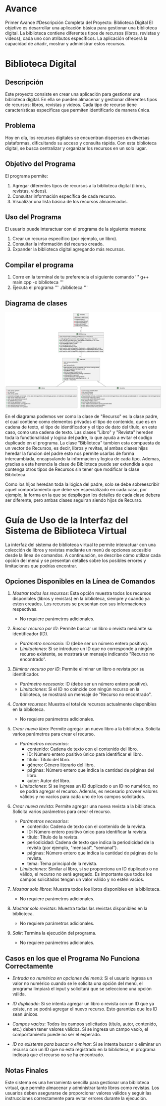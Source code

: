 # Avance
Primer Avance
#Descripción Completa del Proyecto: Biblioteca Digital
El objetivo es desarrollar una aplicación básica para gestionar una biblioteca digital. La biblioteca contiene diferentes tipos de recursos (libros, revistas y videos), cada uno con atributos específicos. La aplicación ofrecerá la capacidad de añadir, mostrar y administrar estos recursos.

# Biblioteca Digital

## Descripción
Este proyecto consiste en crear una aplicación para gestionar una biblioteca digital. En ella se pueden almacenar y gestionar diferentes tipos de recursos: libros, revistas y videos. Cada tipo de recurso tiene características específicas que permiten identificarlo de manera única.

## Problema
Hoy en día, los recursos digitales se encuentran dispersos en diversas plataformas, dificultando su acceso y consulta rápida. Con esta biblioteca digital, se busca centralizar y organizar los recursos en un solo lugar.

## Objetivo del Programa
El programa permite:
1. Agregar diferentes tipos de recursos a la biblioteca digital (libros, revistas, videos).
2. Consultar información específica de cada recurso.
3. Visualizar una lista básica de los recursos almacenados.

## Uso del Programa
El usuario puede interactuar con el programa de la siguiente manera:
1. Crear un recurso específico (por ejemplo, un libro).
2. Consultar la información del recurso creado.
3. Expander la biblioteca digital agregando más recursos.

## Compilar el programa
1. Corre en la terminal de tu preferencia el siguiente comando
'''
g++ main.cpp -o biblioteca
'''
2. Ejecuta el programa
'''
./biblioteca
'''

## Diagrama de clases
![Diagrama](diagrama_uml.png)

En el diagrama podemos ver como la clase de "Recurso" es la clase padre, el cual contiene como elementos privados el tipo de contenido, que es en cadena de texto, el tipo de identificador y el tipo de dato del título, en este caso, como una cadena de texto. Las clases "Libro" y "Revista" hereden toda la functionalidad y logica del padre, lo que ayuda a evitar el codigo duplicado en el programa. La clase "Biblioteca" tambien esta compuesta de un vector de Recursos, es decir, libros y revitas, al ambas clases hijas heredar la funcion del padre esto nos permite usarlas de forma intercambiada, encapsulando la informacion y logica de cada tipo. Ademas, gracias a esta herencia la clase de Biblioteca puede ser extendida a que contenga otros tipos de Recursos sin tener que modificar la clase Biblioteca.

Como los hijos heredan toda la lógica del padre, solo se debe sobreescribir aquel comportamiento que debe ser especializado en cada caso, por ejemplo, la forma en la que se despliegan los detalles de cada clase debera ser diferente, pero ambas clases seguiran siendo hijos de Recurso.


# Guía de Uso de la Interfaz del Sistema de Biblioteca Virtual

La interfaz del sistema de biblioteca virtual te permite interactuar con una colección de libros y revistas mediante un menú de opciones accesible desde la línea de comandos. A continuación, se describe cómo utilizar cada opción del menú y se presentan detalles sobre los posibles errores y limitaciones que podrías encontrar.

## Opciones Disponibles en la Línea de Comandos

1. *Mostrar todos los recursos*: Esta opción muestra todos los recursos disponibles (libros y revistas) en la biblioteca, siempre y cuando ya esten creados. Los recursos se presentan con sus informaciones respectivas.

   - No requiere parámetros adicionales.

2. *Buscar recurso por ID*: Permite buscar un libro o revista mediante su identificador (ID).

   - *Parámetro necesario*: ID (debe ser un número entero positivo).
   - *Limitaciones*: Si se introduce un ID que no corresponde a ningún recurso existente, se mostrará un mensaje indicando "Recurso no encontrado".

3. *Eliminar recurso por ID*: Permite eliminar un libro o revista por su identificador.

   - *Parámetro necesario*: ID (debe ser un número entero positivo).
   - *Limitaciones*: Si el ID no coincide con ningún recurso en la biblioteca, se mostrará un mensaje de "Recurso no encontrado". 
4. *Contar recursos*: Muestra el total de recursos actualmente disponibles en la biblioteca.

   - No requiere parámetros adicionales.

5. *Crear nuevo libro*: Permite agregar un nuevo libro a la biblioteca. Solicita varios parámetros para crear el recurso.

   - *Parámetros necesarios*:
     - contenido: Cadena de texto con el contenido del libro.
     - ID: Número entero positivo único para identificar el libro.
     - título: Título del libro.
     - género: Género literario del libro.
     - páginas: Número entero que indica la cantidad de páginas del libro.
     - autor: Autor del libro.
   - *Limitaciones*: Si se ingresa un ID duplicado o un ID no numérico, no se podrá agregar el recurso. Además, es necesario proveer valores válidos y no vacíos para cada uno de los campos solicitados.

6. *Crear nueva revista*: Permite agregar una nueva revista a la biblioteca. Solicita varios parámetros para crear el recurso.

   - *Parámetros necesarios*:
     - contenido: Cadena de texto con el contenido de la revista.
     - ID: Número entero positivo único para identificar la revista.
     - título: Título de la revista.
     - periodicidad: Cadena de texto que indica la periodicidad de la revista (por ejemplo, "mensual", "semanal").
     - páginas: Número entero que indica la cantidad de páginas de la revista.
     - tema: Tema principal de la revista.
   - *Limitaciones*: Similar al libro, si se proporciona un ID duplicado o no válido, el recurso no será agregado. Es importante que todos los campos solicitados tengan un valor válido y no estén vacíos.

7. *Mostrar solo libros*: Muestra todos los libros disponibles en la biblioteca.

   - No requiere parámetros adicionales.

8. *Mostrar solo revistas*: Muestra todas las revistas disponibles en la biblioteca.

   - No requiere parámetros adicionales.

9. *Salir*: Termina la ejecución del programa.

   - No requiere parámetros adicionales.

## Casos en los que el Programa No Funciona Correctamente

- *Entrada no numérica en opciones del menú*: Si el usuario ingresa un valor no numérico cuando se le solicita una opción del menú, el programa limpiará el input y solicitará que se seleccione una opción válida.

- *ID duplicado*: Si se intenta agregar un libro o revista con un ID que ya existe, no se podrá agregar el nuevo recurso. Esto garantiza que los ID sean únicos.

- *Campos vacíos*: Todos los campos solicitados (título, autor, contenido, etc.) deben tener valores válidos. Si se ingresa un campo vacío, el comportamiento puede no ser el esperado.

- *ID no existente para buscar o eliminar*: Si se intenta buscar o eliminar un recurso con un ID que no está registrado en la biblioteca, el programa indicará que el recurso no se ha encontrado.

## Notas Finales

Este sistema es una herramienta sencilla para gestionar una biblioteca virtual, que permite almacenar y administrar tanto libros como revistas. Los usuarios deben asegurarse de proporcionar valores válidos y seguir las instrucciones correctamente para evitar errores durante la ejecución.